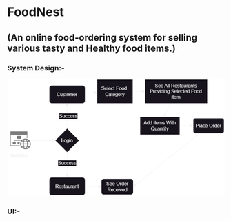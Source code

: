 # FoodNest

## (An online food-ordering system for selling various tasty and Healthy food items.)

### System Design:-

![system](system-design.png)

### UI:-
